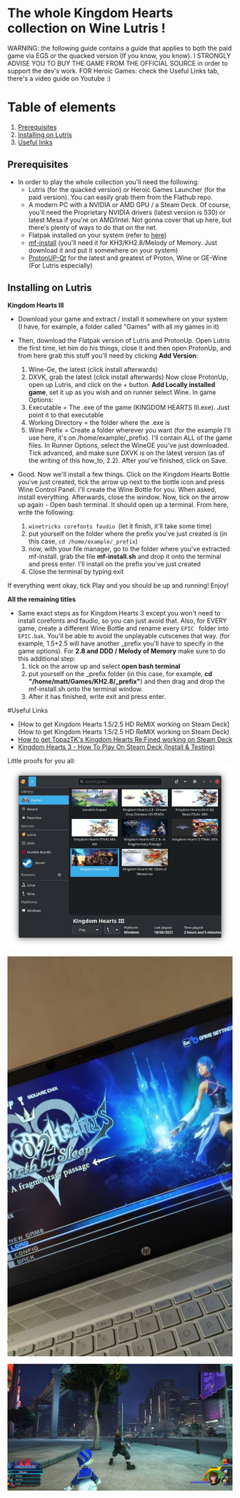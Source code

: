 # The whole Kingdom Hearts collection on Wine Lutris !

WARNING: the following guide contains a guide that applies to both the paid game via EGS or the quacked version (If you know, you know). I STRONGLY ADVISE YOU TO BUY THE GAME FROM THE OFFICIAL SOURCE in order to support the dev's work.
FOR Heroic Games: check the Useful Links tab, there's a video guide on Youtube :)

# Table of elements

1. [Prerequisites](#prerequisites)
2. [Installing on Lutris](#installing-on-lutris)
3. [Useful links](#useful-links)


## Prerequisites

- In order to play the whole collection you'll need the following:
	- Lutris (for the quacked version) or Heroic Games Launcher (for the paid version). You can easily grab them from the Flathub repo.
	- A modern PC with a NVIDIA or AMD GPU / a Steam Deck. Of course, you'll need the Proprietary NVIDIA drivers (latest version is 530) or latest Mesa if you're on AMD/Intel. Not gonna cover that up here, but there's plenty of ways to do that on the net.
	- Flatpak installed on your system (refer to [here](https://flatpak.org/setup/))
	- [mf-install](https://github.com/z0z0z/mf-install) (you'll need it for KH3/KH2.8/Melody of Memory. Just download it and put it somewhere on your system)
	- [ProtonUP-Qt](https://davidotek.github.io/protonup-qt/) for the latest and greatest of Proton, Wine or GE-Wine (For Lutris especially)


## Installing on Lutris

**Kingdom Hearts III**
- Download your game and extract / install it somewhere on your system (I have, for example, a folder called "Games" with all my games in it)
- Then, download the Flatpak version of Lutris and ProtonUp. Open Lutris the first time, let him do his things, close it and then open ProtonUp, and from here grab this stuff you'll need by clicking **Add Version**:
	1. Wine-Ge, the latest (click install afterwards)
	2. DXVK, grab the latest (click install afterwards)
Now close ProtonUp, open up Lutris, and click on the + button. **Add Locally installed game**, set it up as you wish and on runner select Wine. 
In game Options:
	1. Executable = The .exe of the game (KINGDOM HEARTS III.exe). Just point it to that executable
	2. Working Directory = the folder where the .exe is
	3. Wine Prefix = Create a folder wherever you want (for the example I'll use here, it's on /home/example/_prefix). I'll contain ALL of the game files.
In Runner Options, select the WineGE you've just downloaded. Tick advanced, and make sure DXVK is on the latest version (as of the writing of this how_to, 2.2).
After you've finished, click on Save.

- Good. Now we'll install a few things. Click on the Kingdom Hearts Bottle you've just created, tick the arrow up next to the bottle icon and press Wine Control Panel. I'll create the Wine Bottle for you. When asked, install everything. Afterwards, close the window. Now, tick on the arrow up again - Open bash terminal.
It should open up a terminal. From here, write the following:
	1. ```winetricks corefonts faudio ```(let it finish, it'll take some time)
	2. put yourself on the folder where the prefix you've just created is (in this case, ``` cd /home/example/_prefix ```)
	3. now, with your file manager, go to the folder where you've extracted mf-install. grab the file **mf-install.sh** and drop it onto the terminal and press enter. I'll install on the prefix you've just created
	4. Close the terminal by typing exit

If everything went okay, tick Play and you should be up and running! Enjoy!

**All the remaining titles**
- Same exact steps as for Kingdom Hearts 3 except you won't need to install corefonts and faudio, so you can just avoid that. Also, for EVERY game, create a different Wine Bottle and rename every ```EPIC ``` folder into ```EPIC.bak```. You'll be able to avoid the unplayable cutscenes that way. (for example, 1.5+2.5 will have another _prefix you'll have to specify in the game options). For **2.8 and DDD / Melody of Memory** make sure to do this additional step:
    1. tick on the arrow up and select **open bash terminal**
    2. put yourself on the _prefix folder (in this case, for example, **cd "/home/matt/Games/KH2.8/_prefix"**) and then drag and drop the mf-install.sh onto the terminal window.
    3. After it has finished, write exit and press enter.
 
 #Useful Links
 - [How to get Kingdom Hearts 1.5/2.5 HD ReMIX working on Steam Deck](How to get Kingdom Hearts 1.5/2.5 HD ReMIX working on Steam Deck)
 - [How to get TopazTK's Kingdom Hearts Re:Fined working on Steam Deck](https://www.youtube.com/watch?v=i6MKeoRYVhc)
 - [Kingdom Hearts 3 - How To Play On Steam Deck (Install & Testing)](https://www.youtube.com/watch?v=J6msJ_SbLcw)


 Little proofs for you all:
![](https://github.com/FlaareZero/Kingdom_Hearts_Collection_Linux/blob/main/photo_2021-06-22_17-51-08.jpg)

![](https://github.com/FlaareZero/Kingdom_Hearts_Collection_Linux/blob/main/photo_2021-06-20_18-24-26.jpg)

![](https://github.com/FlaareZero/Kingdom_Hearts_Collection_Linux/blob/main/photo-2021-06-04-14-42-56.jpg)
